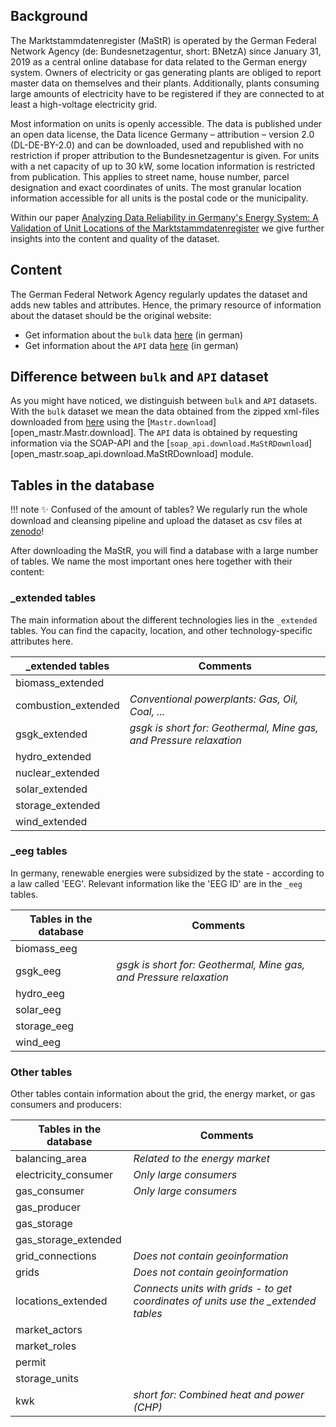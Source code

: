 ## Background

The Marktstammdatenregister (MaStR) is operated by the German Federal Network Agency (de: Bundesnetzagentur, short: BNetzA) since January 31, 2019 as a central online database for data related to the German energy system. Owners of electricity or gas generating plants are obliged to report master data on themselves and their plants. Additionally, plants consuming large amounts of electricity have to be registered if they are connected to at least a high-voltage electricity grid.

Most information on units is openly accessible. The data is published under an open data license, the Data licence Germany – attribution – version 2.0 (DL-DE-BY-2.0) and can be downloaded, used and republished with no restriction if proper attribution to the Bundesnetzagentur is given.
For units with a net capacity of up to 30 kW, some location information is restricted from publication. This applies to street name, house number, parcel designation and exact coordinates of units. The most granular location information accessible for all units is the postal code or the municipality.

Within our paper [Analyzing Data Reliability in Germany's Energy System: A Validation of Unit Locations of the Marktstammdatenregister](https://arxiv.org/abs/2304.10581) we give further insights into the content and quality of the dataset.

## Content

The German Federal Network Agency regularly updates the dataset and adds new tables and attributes. Hence, the primary resource of information about the dataset should be the original website:

* Get information about the `bulk` data [here](https://www.marktstammdatenregister.de/MaStR/Datendownload) (in german)
* Get information about the `API` data [here](https://www.marktstammdatenregister.de/MaStRHilfe/subpages/webdienst.html) (in german)

## Difference between `bulk` and `API` dataset

As you might have noticed, we distinguish between `bulk` and `API` datasets. With the `bulk` dataset we mean the data obtained from the zipped xml-files downloaded from [here](https://www.marktstammdatenregister.de/MaStR/Datendownload) using the [`Mastr.download`][open_mastr.Mastr.download]. The `API` data is obtained by requesting information via the SOAP-API and the [`soap_api.download.MaStRDownload`][open_mastr.soap_api.download.MaStRDownload] module.

## Tables in the database

!!! note
    :sparkles: Confused of the amount of tables? We regularly run the whole download and cleansing pipeline and upload the dataset as csv files at [zenodo](https://zenodo.org/record/8225106)! 

After downloading the MaStR, you will find a database with a large number of tables. We name the most important ones here together with their content:

### _extended tables
The main information about the different technologies lies in the `_extended` tables. You can find the capacity, location, and other technology-specific attributes here.

| _extended tables | Comments |
|------|------| 
| biomass_extended  |  |
| combustion_extended  | *Conventional powerplants: Gas, Oil, Coal, ...* |  
| gsgk_extended  | *gsgk is short for: Geothermal, Mine gas, and Pressure relaxation* |
| hydro_extended  |  |
| nuclear_extended  |  | 
| solar_extended  |  |
| storage_extended  |  | 
| wind_extended  |  |

### _eeg tables
In germany, renewable energies were subsidized by the state - according to a law called 'EEG'. Relevant information like the 'EEG ID' are in the `_eeg` tables.

| Tables in the database | Comments |
|------|------| 
| biomass_eeg | |
| gsgk_eeg  | *gsgk is short for: Geothermal, Mine gas, and Pressure relaxation* |
| hydro_eeg  |  |
| solar_eeg  |  |
| storage_eeg  |  | 
| wind_eeg  |  |

### Other tables
Other tables contain information about the grid, the energy market, or gas consumers and producers:

| Tables in the database | Comments |
|------|------| 
| balancing_area | *Related to the energy market* |
| electricity_consumer  |  *Only large consumers* |
| gas_consumer  |  *Only large consumers* |
| gas_producer  |  |
| gas_storage  |  |
| gas_storage_extended  |  |
| grid_connections  | *Does not contain geoinformation* |
| grids  | *Does not contain geoinformation* |
| locations_extended  | *Connects units with grids - to get coordinates of units use the _extended tables*|
| market_actors  |  |
| market_roles  |  |
| permit  |  |
| storage_units  |  |
| kwk  | *short for: Combined heat and power (CHP)* |